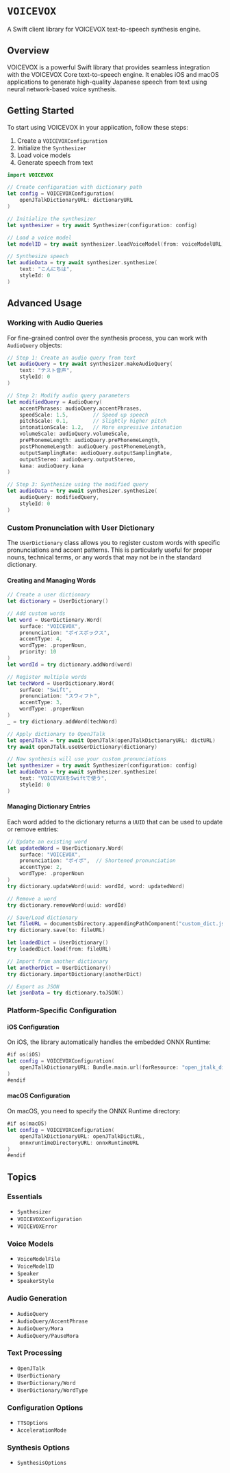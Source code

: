 # ``VOICEVOX``

A Swift client library for VOICEVOX text-to-speech synthesis engine.

## Overview

VOICEVOX is a powerful Swift library that provides seamless integration with the VOICEVOX Core text-to-speech engine. It enables iOS and macOS applications to generate high-quality Japanese speech from text using neural network-based voice synthesis.

## Getting Started

To start using VOICEVOX in your application, follow these steps:

1. Create a ``VOICEVOXConfiguration``
2. Initialize the ``Synthesizer``
3. Load voice models
4. Generate speech from text

```swift
import VOICEVOX

// Create configuration with dictionary path
let config = VOICEVOXConfiguration(
    openJTalkDictionaryURL: dictionaryURL
)

// Initialize the synthesizer
let synthesizer = try await Synthesizer(configuration: config)

// Load a voice model
let modelID = try await synthesizer.loadVoiceModel(from: voiceModelURL)

// Synthesize speech
let audioData = try await synthesizer.synthesize(
    text: "こんにちは",
    styleId: 0
)
```

## Advanced Usage

### Working with Audio Queries

For fine-grained control over the synthesis process, you can work with ``AudioQuery`` objects:

```swift
// Step 1: Create an audio query from text
let audioQuery = try await synthesizer.makeAudioQuery(
    text: "テスト音声",
    styleId: 0
)

// Step 2: Modify audio query parameters
let modifiedQuery = AudioQuery(
    accentPhrases: audioQuery.accentPhrases,
    speedScale: 1.5,        // Speed up speech
    pitchScale: 0.1,        // Slightly higher pitch
    intonationScale: 1.2,   // More expressive intonation
    volumeScale: audioQuery.volumeScale,
    prePhonemeLength: audioQuery.prePhonemeLength,
    postPhonemeLength: audioQuery.postPhonemeLength,
    outputSamplingRate: audioQuery.outputSamplingRate,
    outputStereo: audioQuery.outputStereo,
    kana: audioQuery.kana
)

// Step 3: Synthesize using the modified query
let audioData = try await synthesizer.synthesize(
    audioQuery: modifiedQuery,
    styleId: 0
)
```

### Custom Pronunciation with User Dictionary

The ``UserDictionary`` class allows you to register custom words with specific pronunciations and accent patterns. This is particularly useful for proper nouns, technical terms, or any words that may not be in the standard dictionary.

#### Creating and Managing Words

```swift
// Create a user dictionary
let dictionary = UserDictionary()

// Add custom words
let word = UserDictionary.Word(
    surface: "VOICEVOX",
    pronunciation: "ボイスボックス",
    accentType: 4,
    wordType: .properNoun,
    priority: 10
)
let wordId = try dictionary.addWord(word)

// Register multiple words
let techWord = UserDictionary.Word(
    surface: "Swift",
    pronunciation: "スウィフト",
    accentType: 3,
    wordType: .properNoun
)
_ = try dictionary.addWord(techWord)

// Apply dictionary to OpenJTalk
let openJTalk = try await OpenJTalk(openJTalkDictionaryURL: dictURL)
try await openJTalk.useUserDictionary(dictionary)

// Now synthesis will use your custom pronunciations
let synthesizer = try await Synthesizer(configuration: config)
let audioData = try await synthesizer.synthesize(
    text: "VOICEVOXをSwiftで使う",
    styleId: 0
)
```

#### Managing Dictionary Entries

Each word added to the dictionary returns a `UUID` that can be used to update or remove entries:

```swift
// Update an existing word
let updatedWord = UserDictionary.Word(
    surface: "VOICEVOX",
    pronunciation: "ボイボ",  // Shortened pronunciation
    accentType: 2,
    wordType: .properNoun
)
try dictionary.updateWord(uuid: wordId, word: updatedWord)

// Remove a word
try dictionary.removeWord(uuid: wordId)

// Save/Load dictionary
let fileURL = documentsDirectory.appendingPathComponent("custom_dict.json")
try dictionary.save(to: fileURL)

let loadedDict = UserDictionary()
try loadedDict.load(from: fileURL)

// Import from another dictionary
let anotherDict = UserDictionary()
try dictionary.importDictionary(anotherDict)

// Export as JSON
let jsonData = try dictionary.toJSON()
```

### Platform-Specific Configuration

#### iOS Configuration

On iOS, the library automatically handles the embedded ONNX Runtime:

```swift
#if os(iOS)
let config = VOICEVOXConfiguration(
    openJTalkDictionaryURL: Bundle.main.url(forResource: "open_jtalk_dic", withExtension: nil)!
)
#endif
```

#### macOS Configuration

On macOS, you need to specify the ONNX Runtime directory:

```swift
#if os(macOS)
let config = VOICEVOXConfiguration(
    openJTalkDictionaryURL: openJTalkDictURL,
    onnxruntimeDirectoryURL: onnxRuntimeURL
)
#endif
```

## Topics

### Essentials

- ``Synthesizer``
- ``VOICEVOXConfiguration``
- ``VOICEVOXError``

### Voice Models

- ``VoiceModelFile``
- ``VoiceModelID``
- ``Speaker``
- ``SpeakerStyle``

### Audio Generation

- ``AudioQuery``
- ``AudioQuery/AccentPhrase``
- ``AudioQuery/Mora``
- ``AudioQuery/PauseMora``

### Text Processing

- ``OpenJTalk``
- ``UserDictionary``
- ``UserDictionary/Word``
- ``UserDictionary/WordType``

### Configuration Options

- ``TTSOptions``
- ``AccelerationMode``

### Synthesis Options

- ``SynthesisOptions``
